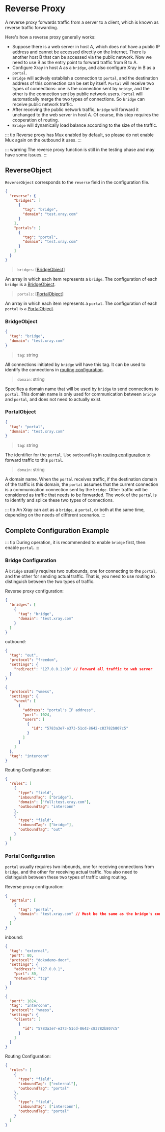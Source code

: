 # Reverse Proxy

A reverse proxy forwards traffic from a server to a client, which is known as
reverse traffic forwarding.

Here's how a reverse proxy generally works:

- Suppose there is a web server in host A, which does not have a public IP
  address and cannot be accessed directly on the Internet. There is another host
  B that can be accessed via the public network. Now we need to use B as the
  entry point to forward traffic from B to A.
- Configure Xray in host A as a `bridge`, and also configure Xray in B as a
  `portal`.
- `Bridge` will actively establish a connection to `portal`, and the destination
  address of this connection can be set by itself. `Portal` will receive two
  types of connections: one is the connection sent by `bridge`, and the other is
  the connection sent by public network users. `Portal` will automatically merge
  the two types of connections. So `bridge` can receive public network traffic.
- After receiving the public network traffic, `bridge` will forward it unchanged
  to the web server in host A. Of course, this step requires the cooperation of
  routing.
- `Bridge` will dynamically load balance according to the size of the traffic.

::: tip Reverse proxy has Mux enabled by default, so please do not enable Mux
again on the outbound it uses. :::

::: warning The reverse proxy function is still in the testing phase and may
have some issues. :::

## ReverseObject

`ReverseObject` corresponds to the `reverse` field in the configuration file.

```json
{
  "reverse": {
    "bridges": [
      {
        "tag": "bridge",
        "domain": "test.xray.com"
      }
    ],
    "portals": [
      {
        "tag": "portal",
        "domain": "test.xray.com"
      }
    ]
  }
}
```

> `bridges`: \[[BridgeObject](#bridgeobject)\]

An array in which each item represents a `bridge`. The configuration of each
`bridge` is a [BridgeObject](#bridgeobject).

> `portals`: [[PortalObject](#portalobject)]

An array in which each item represents a `portal`. The configuration of each
`portal` is a [PortalObject](#bridgeobject).

### BridgeObject

```json
{
  "tag": "bridge",
  "domain": "test.xray.com"
}
```

> `tag`: string

All connections initiated by `bridge` will have this tag. It can be used to
identify the connections in [routing configuration](./routing.md).

> `domain`: string

Specifies a domain name that will be used by `bridge` to send connections to
`portal`. This domain name is only used for communication between `bridge` and
`portal`, and does not need to actually exist.

### PortalObject

```json
{
  "tag": "portal",
  "domain": "test.xray.com"
}
```

> `tag`: string

The identifier for the `portal`. Use `outboundTag` in
[routing configuration](./routing.md) to forward traffic to this `portal`.

> `domain`: string

A domain name. When the `portal` receives traffic, if the destination domain of
the traffic is this domain, the `portal` assumes that the current connection is
a communication connection sent by the `bridge`. Other traffic will be
considered as traffic that needs to be forwarded. The work of the `portal` is to
identify and splice these two types of connections.

::: tip An Xray can act as a `bridge`, a `portal`, or both at the same time,
depending on the needs of different scenarios. :::

## Complete Configuration Example

::: tip During operation, it is recommended to enable `bridge` first, then
enable `portal`. :::

### Bridge Configuration

A `bridge` usually requires two outbounds, one for connecting to the `portal`,
and the other for sending actual traffic. That is, you need to use routing to
distinguish between the two types of traffic.

Reverse proxy configuration:

```json
{
  "bridges": [
    {
      "tag": "bridge",
      "domain": "test.xray.com"
    }
  ]
}
```

outbound:

```json
{
  "tag": "out",
  "protocol": "freedom",
  "settings": {
    "redirect": "127.0.0.1:80" // Forward all traffic to web server
  }
}
```

```json
{
  "protocol": "vmess",
  "settings": {
    "vnext": [
      {
        "address": "portal's IP address",
        "port": 1024,
        "users": [
          {
            "id": "5783a3e7-e373-51cd-8642-c83782b807c5"
          }
        ]
      }
    ]
  },
  "tag": "interconn"
}
```

Routing Configuration:

```json
{
  "rules": [
    {
      "type": "field",
      "inboundTag": ["bridge"],
      "domain": ["full:test.xray.com"],
      "outboundTag": "interconn"
    },
    {
      "type": "field",
      "inboundTag": ["bridge"],
      "outboundTag": "out"
    }
  ]
}
```

### Portal Configuration

`portal` usually requires two inbounds, one for receiving connections from
`bridge`, and the other for receiving actual traffic. You also need to
distinguish between these two types of traffic using routing.

Reverse proxy configuration:

```json
{
  "portals": [
    {
      "tag": "portal",
      "domain": "test.xray.com" // Must be the same as the bridge's configuration
    }
  ]
}
```

inbound:

```json
{
  "tag": "external",
  "port": 80,
  "protocol": "dokodemo-door",
  "settings": {
    "address": "127.0.0.1",
    "port": 80,
    "network": "tcp"
  }
}
```

```json
{
  "port": 1024,
  "tag": "interconn",
  "protocol": "vmess",
  "settings": {
    "clients": [
      {
        "id": "5783a3e7-e373-51cd-8642-c83782b807c5"
      }
    ]
  }
}
```

Routing Configuration:

```json
{
  "rules": [
    {
      "type": "field",
      "inboundTag": ["external"],
      "outboundTag": "portal"
    },
    {
      "type": "field",
      "inboundTag": ["interconn"],
      "outboundTag": "portal"
    }
  ]
}
```
